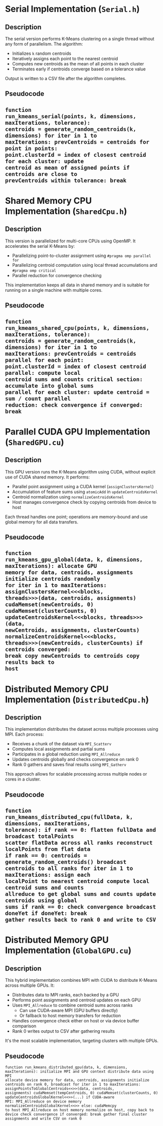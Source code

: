 # Serial Implementation (`Serial.h`)

## Description

The serial version performs K-Means clustering on a single thread without any form of parallelism. The algorithm:
- Initializes `k` random centroids
- Iteratively assigns each point to the nearest centroid
- Computes new centroids as the mean of all points in each cluster
- Terminates early if centroids converge based on a tolerance value

Output is written to a CSV file after the algorithm completes.

## Pseudocode
<code>function run_kmeans_serial(points, k, dimensions, maxIterations, tolerance):
    centroids = generate_random_centroids(k, dimensions)
    for iter in 1 to maxIterations:
        prevCentroids = centroids
        for point in points:
            point.clusterId = index of closest centroid
        for each cluster:
            update centroid as mean of assigned points
        if centroids are close to prevCentroids within tolerance:
            break</code>
---

# Shared Memory CPU Implementation (`SharedCpu.h`)

## Description

This version is parallelized for multi-core CPUs using OpenMP. It accelerates the serial K-Means by:
- Parallelizing point-to-cluster assignment using `#pragma omp parallel for`
- Parallelizing centroid computation using local thread accumulations and `#pragma omp critical`
- Parallel reduction for convergence checking

This implementation keeps all data in shared memory and is suitable for running on a single machine with multiple cores.

## Pseudocode
<code>function run_kmeans_shared_cpu(points, k, dimensions, maxIterations, tolerance):
    centroids = generate_random_centroids(k, dimensions)
    for iter in 1 to maxIterations:
        prevCentroids = centroids
        parallel for each point:
            point.clusterId = index of closest centroid
        parallel:
            compute local centroid sums and counts
            critical section:
                accumulate into global sums
        parallel for each cluster:
            update centroid = sum / count
        parallel reduction:
            check convergence
        if converged:
            break</code>
---

# Parallel CUDA GPU Implementation (`SharedGPU.cu`)

## Description

This GPU version runs the K-Means algorithm using CUDA, without explicit use of CUDA shared memory. It performs:
- Parallel point assignment using a CUDA kernel (`assignClustersKernel`)
- Accumulation of feature sums using `atomicAdd` in `updateCentroidsKernel`
- Centroid normalization using `normalizeCentroidsKernel`
- Host manages convergence check by copying centroids from device to host

Each thread handles one point; operations are memory-bound and use global memory for all data transfers.

## Pseudocode
<code>function run_kmeans_gpu_global(data, k, dimensions, maxIterations):
    allocate GPU memory for data, centroids, assignments
    initialize centroids randomly
    for iter in 1 to maxIterations:
        assignClustersKernel<<<blocks, threads>>>(data, centroids, assignments)
        cudaMemset(newCentroids, 0)
        cudaMemset(clusterCounts, 0)
        updateCentroidsKernel<<<blocks, threads>>>(data, newCentroids, assignments, clusterCounts)
        normalizeCentroidsKernel<<<blocks, threads>>>(newCentroids, clusterCounts)
        if centroids converged:
            break
        copy newCentroids to centroids
    copy results back to host</code>
---

# Distributed Memory CPU Implementation (`DistributedCpu.h`)

## Description

This implementation distributes the dataset across multiple processes using MPI. Each process:
- Receives a chunk of the dataset via `MPI_Scatterv`
- Computes local assignments and partial sums
- Participates in a global reduction using `MPI_Allreduce`
- Updates centroids globally and checks convergence on rank 0
- Rank 0 gathers and saves final results using `MPI_Gatherv`

This approach allows for scalable processing across multiple nodes or cores in a cluster.

## Pseudocode
<code>function run_kmeans_distributed_cpu(fullData, k, dimensions, maxIterations, tolerance):
    if rank == 0:
        flatten fullData and broadcast totalPoints
    scatter flatData across all ranks
    reconstruct localPoints from flat data
    if rank == 0:
        centroids = generate_random_centroids()
    broadcast centroids to all ranks
    for iter in 1 to maxIterations:
        assign each localPoint to nearest centroid
        compute local centroid sums and counts
        allreduce to get global sums and counts
        update centroids using global sums
        if rank == 0:
            check convergence
        broadcast doneYet
        if doneYet: break
    gather results back to rank 0 and write to CSV</code>
---

# Distributed Memory GPU Implementation (`GlobalGPU.cu`)

## Description

This hybrid implementation combines MPI with CUDA to distribute K-Means across multiple GPUs. It:
- Distributes data to MPI ranks, each backed by a GPU
- Performs point assignments and centroid updates on each GPU
- Uses `MPI_Allreduce` to combine centroid sums across ranks
  - Can use CUDA-aware MPI (GPU buffers directly)
  - Or fallback to host memory transfers for reduction
- Handles convergence check either on host or via device buffer comparison
- Rank 0 writes output to CSV after gathering results

It's the most scalable implementation, targeting clusters with multiple GPUs.

## Pseudocode
<code>function run_kmeans_distributed_gpu(data, k, dimensions, maxIterations):
    initialize MPI and GPU context
    distribute data using MPI
    allocate device memory for data, centroids, assignments
    initialize centroids on rank 0, broadcast
    for iter in 1 to maxIterations:
        assignPointsToGlobalCentroids<<<blocks>>>(data, centroids, assignments)
        cudaMemset(tempCentroids, 0)
        cudaMemset(clusterCounts, 0)
        updateCentroidsGlobalKernel<<<blocks>>>(...)
        if CUDA-aware MPI:
            MPI_Allreduce on device memory
            normalizeCentroidsGlobalKernel<<<blocks>>>
        else:
            cudaMemcpy to host
            MPI_Allreduce on host memory
            normalize on host, copy back to device
        check convergence
        if converged:
            break
    gather final cluster assignments and write CSV on rank 0</code>